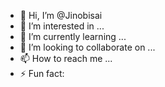 - 👋 Hi, I’m @Jinobisai
- 👀 I’m interested in ...
- 🌱 I’m currently learning ...
- 💞️ I’m looking to collaborate on ...
- 📫 How to reach me ...
- ⚡ Fun fact: 

<!---
Jinobisai/Jinobisai is a ✨ special ✨ repository because its `README.md` (this file) appears on your GitHub profile.
You can click the Preview link to take a look at your changes.
--->
